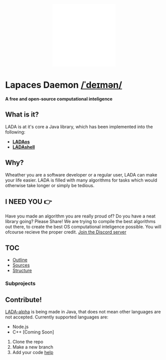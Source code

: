 <p align="center"><img src="./design/logo1-white.svg" width="200px"/></p>

# Lapaces Daemon [/ˈdeɪmən/](http://ipa-reader.xyz/?text=%20%2F%CB%88de%C9%AAm%C9%99n%2F)
**A free and open-source computational inteligence**
## What is it?
LADA is at it's core a Java library, which has been implemented into the following:
- **[LADAos](https://github.com/danalves24com/LADEos)**
- **[LADAshell](./source/LADE-shell)**

## Why?
Wheather you are a software developer or a regular user, LADA can make your life easier. LADA is filled with many algorithms for tasks which would otherwise take longer or simply be tedious.

## I NEED YOU 👉
Have you made an algorithm you are really proud of? Do you have a neat library going? Please Share! We are trying to compile the best algorithms out there, to create the best OS computational inteligence possible. You will ofcourse recieve the proper credit.
[Join the Discord server](https://discord.gg/aYxmTPHx)

## TOC
- [Outline](./org-files/outline_/outline.org)
- [Sources](./org-files/sources_/sources.org)
- [Structure](./org-files/sources_/structure.txt)

### Subprojects


## Contribute!
[LADA-alpha](./source/LADE-alpha) is being made in Java, that does not mean other languages are not accepted. Currently supported languages are:
- Node.js
- C++ [Coming Soon]

1. Clone the repo
2. Make a new branch
3. Add your code [help](./org-files/contrib.md)

